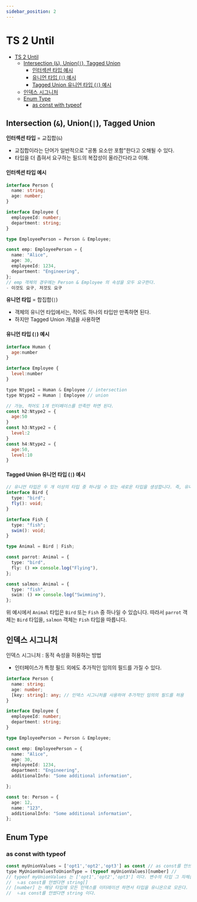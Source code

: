 ```yaml
---
sidebar_position: 2
---
```


# TS 2 Until

- [TS 2 Until](#ts-2-until)
  - [Intersection (`&`), Union(`|`), Tagged Union](#intersection--union-tagged-union)
      - [인터섹션 타입 예시](#인터섹션-타입-예시)
      - [유니언 타입 (`|`) 예시](#유니언-타입--예시)
      - [Tagged Union 유니언 타입 (`|`) 예시](#tagged-union-유니언-타입--예시)
  - [인덱스 시그니처](#인덱스-시그니처)
  - [Enum Type](#enum-type)
    - [as const with typeof](#as-const-with-typeof)


## Intersection (`&`), Union(`|`), Tagged Union

**인터섹션 타입** =  교집합(`&`)  
- 교집합이라는 단어가 일반적으로 "공통 요소만 포함"한다고 오해될 수 있다.    
- 타입을 더 좁혀서 요구하는 필드의 복잡성이 올라간다라고 이해.  


#### 인터섹션 타입 예시

```typescript
interface Person {
  name: string;
  age: number;
}

interface Employee {
  employeeId: number;
  department: string;
}

type EmployeePerson = Person & Employee;

const emp: EmployeePerson = {
  name: "Alice",
  age: 30,
  employeeId: 1234,
  department: "Engineering",
};
// emp 객체의 경우에는 Person & Employee 의 속성을 모두 요구한다.  
- 이것도 요구, 저것도 요구   
```

**유니언 타입** = 합집합(`|`)   
- 객체의 유니언 타입에서는, 적어도 하나의 타입만 만족하면 된다.  
- 하지만 Tagged Union 개념을 사용하면

#### 유니언 타입 (`|`) 예시

```js
interface Human { 
  age:number
}

interface Employee {
  level:number
}

type Ntype1 = Human & Employee // intersection
type Ntype2 = Human | Employee // union  

// 가능, 적어도 1개 인터페이스를 만족만 하면 된다.  
const h2:Ntype2 = {
  age:50
}
const h3:Ntype2 = {
  level:2
}
const h4:Ntype2 = {
  age:50,
  level:10
}
```

#### Tagged Union 유니언 타입 (`|`) 예시
 
```typescript
// 유니언 타입은 두 개 이상의 타입 중 하나일 수 있는 새로운 타입을 생성합니다. 즉, 유니언 타입은 구성된 타입 중 하나를 만족하면 됩니다.
interface Bird {
  type: "bird";
  fly(): void;
}

interface Fish {
  type: "fish";
  swim(): void;
}

type Animal = Bird | Fish;

const parrot: Animal = {
  type: "bird",
  fly: () => console.log("Flying"),
};

const salmon: Animal = {
  type: "fish",
  swim: () => console.log("Swimming"),
};
```

위 예시에서 `Animal` 타입은 `Bird` 또는 `Fish` 중 하나일 수 있습니다. 따라서 `parrot` 객체는 `Bird` 타입을, `salmon` 객체는 `Fish` 타입을 따릅니다.


## 인덱스 시그니처

인덱스 시그니처 : 동적 속성을 허용하는 방법  
- 인터페이스가 특정 필드 외에도 추가적인 임의의 필드를 가질 수 있다.

```ts
interface Person {
  name: string;
  age: number;
  [key: string]: any; // 인덱스 시그니처를 사용하여 추가적인 임의의 필드를 허용
}

interface Employee {
  employeeId: number;
  department: string;
}

type EmployeePerson = Person & Employee;

const emp: EmployeePerson = {
  name: "Alice",
  age: 30,
  employeeId: 1234,
  department: "Engineering",
  additionalInfo: "Some additional information",

};

const te: Person = {
  age: 12,
  name: "123",
  additionalInfo: "Some additional information",
};

```




## Enum Type

### as const with typeof

```js
const myUnionValues = ['opt1','opt2','opt3'] as const // as const를 안쓰면 string 타입으로 추론된다. 런타임때 값이 바뀔꺼야 라고 추론  
type MyUnionValuesToUnionType = (typeof myUnionValues)[number] // 
// typeof myUnionValues 는 ['opt1','opt2','opt3'] 이다. 변수의 타입 그 자체를 가져오는 것 
//  ㄴas const를 안썼다면 string[] 
// [number] 는 해당 타입에 모든 인덱스를 이터레이션 하면서 타입을 유니온으로 모은다. > 'opt1' | 'opt2' | 'opt3'
//  ㄴas const를 안썼다면 string 이다. 
```